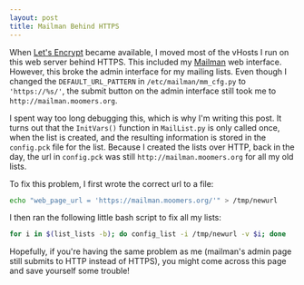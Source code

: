```yaml
---
layout: post
title: Mailman Behind HTTPS
---
```


When [Let's Encrypt](https://letsencrypt.org/) became available, I moved most of the vHosts I run on this web server behind HTTPS.
This included my [Mailman](http://www.list.org/) web interface.
However, this broke the admin interface for my mailing lists.
Even though I changed the `DEFAULT_URL_PATTERN` in `/etc/mailman/mm_cfg.py` to `'https://%s/'`, the submit button on the admin interface still took me to `http://mailman.moomers.org`.

I spent way too long debugging this, which is why I'm writing this post.
It turns out that the `InitVars()` function in `MailList.py` is only called once, when the list is created, and the resulting information is stored in the `config.pck` file for the list.
Because I created the lists over HTTP, back in the day, the url in `config.pck` was still `http://mailman.moomers.org` for all my old lists.

To fix this problem, I first wrote the correct url to a file:

```bash
echo "web_page_url = 'https://mailman.moomers.org/'" > /tmp/newurl
```

I then ran the following little bash script to fix all my lists:

```bash
for i in $(list_lists -b); do config_list -i /tmp/newurl -v $i; done
```

Hopefully, if you're having the same problem as me (mailman's admin page still submits to HTTP instead of HTTPS), you might come across this page and save yourself some trouble!
